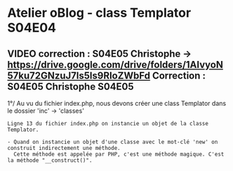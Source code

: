 # Atelier oBlog - class Templator S04E04
VIDEO correction : S04E05 Christophe -> https://drive.google.com/drive/folders/1AIvyoN57ku72GNzuJ7ls5ls9RIoZWbFd
Correction       : S04E05 Christophe S04E05
---

1°/ Au vu du fichier index.php, nous devons créer une class Templator dans le dossier 'inc' -> 'classes'

    Ligne 13 du fichier index.php on instancie un objet de la classe Templator.

    - Quand on instancie un objet d'une classe avec le mot-clé 'new' on construit indirectement une méthode.
      Cette méthode est appelée par PHP, c'est une méthode magique. C'est la méthode "__construct()".


